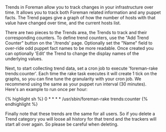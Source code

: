 
Trends in Foreman allow you to track changes in your infrastructure over time. It allows you to track both Foreman related information and any puppet facts. The Trend pages give a graph of how the number of hosts with that value have changed over time, and the current hosts list.

There are two pieces to the Trends area, the Trends to track and their corresponding counters. To define trend counters, use the "Add Trend Counter" button on the '/trends' page. Optionally set the "Name" field to over-ride odd puppet fact names to be more readable. Once created you can optionally 'Edit' the Trend to change the display names of the underlying values.

Next, to start collecting trend data, set a cron job to execute 'foreman-rake trends:counter'. Each time the rake task executes it will create 1 tick on the graphs, so you can fine tune the granularity with your cron job. We recommend using the same as your puppet run interval (30 minutes). Here's an example to run once per hour:

{% highlight sh %}
0 * * * * /usr/sbin/foreman-rake trends:counter
{% endhighlight %}

Finally note that these trends are the same for all users. So if you delete a Trend category you will loose all history for that trend and the trackers will start all over again. So please be careful when deleting.
